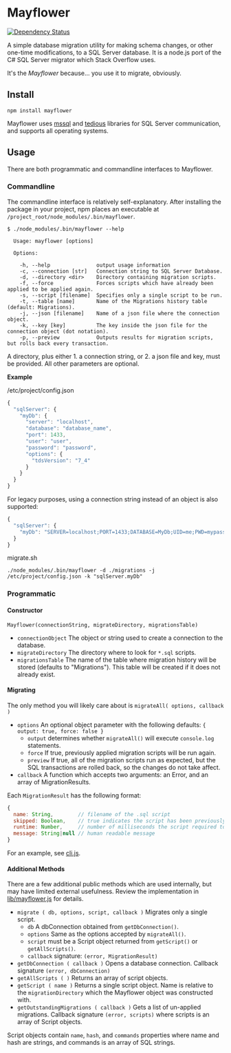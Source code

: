 # Mayflower

[![Dependency Status](https://gemnasium.com/StackExchange/mayflower.svg)](https://gemnasium.com/StackExchange/mayflower)

A simple database migration utility for making schema changes, or other one-time modifications, to a SQL Server database. It is a node.js port of the C# SQL Server migrator which Stack Overflow uses.

It's the _Mayflower_ because... you use it to migrate, obviously.

## Install

    npm install mayflower

Mayflower uses [mssql](https://github.com/patriksimek/node-mssql) and [tedious](https://github.com/pekim/tedious) libraries for SQL Server communication, and supports all operating systems.

## Usage

There are both programmatic and commandline interfaces to Mayflower.

### Commandline

The commandline interface is relatively self-explanatory. After installing the package in your project, npm places an executable at `/project_root/node_modules/.bin/mayflower`.

```
$ ./node_modules/.bin/mayflower --help

  Usage: mayflower [options]

  Options:

    -h, --help               output usage information
    -c, --connection [str]   Connection string to SQL Server Database.
    -d, --directory <dir>    Directory containing migration scripts.
    -f, --force              Forces scripts which have already been applied to be applied again.
    -s, --script [filename]  Specifies only a single script to be run.
    -t, --table [name]       Name of the Migrations history table (default: Migrations).
    -j, --json [filename]    Name of a json file where the connection object.
    -k, --key [key]          The key inside the json file for the connection object (dot notation).
    -p, --preview            Outputs results for migration scripts, but rolls back every transaction.
```

A directory, plus either 1. a connection string, or 2. a json file and key, must be provided. All other parameters are optional.

__Example__

/etc/project/config.json

```javascript
{
  "sqlServer": {
    "myDb": {
      "server": "localhost",
      "database": "database_name",
      "port": 1433,
      "user": "user",
      "password": "password",
      "options": {
        "tdsVersion": "7_4"
      }
    }
  }
}
```

For legacy purposes, using a connection string instead of an object is also supported:

```javascript
{
  "sqlServer": {
    "myDb": "SERVER=localhost;PORT=1433;DATABASE=MyDb;UID=me;PWD=mypassword;TDS_VERSION=7.4"
  }
}
```

migrate.sh

    ./node_modules/.bin/mayflower -d ./migrations -j /etc/project/config.json -k "sqlServer.myDb"

### Programmatic

#### Constructor

    Mayflower(connectionString, migrateDirectory, migrationsTable)

* `connectionObject` The object or string used to create a connection to the database.
* `migrateDirectory` The directory where to look for `*.sql` scripts.
* `migrationsTable` The name of the table where migration history will be stored (defaults to "Migrations"). This table will be created if it does not already exist.

#### Migrating

The only method you will likely care about is `migrateAll( options, callback )`

* `options` An optional object parameter with the following defaults: `{ output: true, force: false }`
    * `output` determines whether `migrateAll()` will execute `console.log` statements.
    * `force` If true, previously applied migration scripts will be run again.
    * `preview` If true, all of the migration scripts run as expected, but the SQL transactions are rolled back, so the changes do not take affect.
* `callback` A function which accepts two arguments: an Error, and an array of MigrationResults.

Each `MigrationResult` has the following format:

```javascript
{
  name: String,        // filename of the .sql script
  skipped: Boolean,    // true indicates the script has been previously applied and was skipped
  runtime: Number,     // number of milliseconds the script required to run
  message: String|null // human readable message
}
```

For an example, see [cli.js](https://github.com/StackExchange/mayflower/blob/master/lib/cli.js).

#### Additional Methods

There are a few additional public methods which are used internally, but may have limited external usefulness. Review the implementation in [lib/mayflower.js](https://github.com/StackExchange/mayflower/blob/master/lib/mayflower.js) for details.

* `migrate ( db, options, script, callback )` Migrates only a single script.
    * `db` A dbConnection obtained from `getDbConnection()`.
    * `options` Same as the options accepted by `migrateAll()`.
    * `script` must be a Script object returned from `getScript()` or `getAllScripts()`.
    * `callback` signature: `(error, MigrationResult)`
* `getDbConnection ( callback )` Opens a database connection. Callback signature `(error, dbConnection)`
* `getAllScripts ( )` Returns an array of script objects.
* `getScript ( name )` Returns a single script object. Name is relative to the `migrationDirectory` which the Mayflower object was constructed with.
* `getOutstandingMigrations ( callback )` Gets a list of un-applied migrations. Callback signature `(error, scripts)` where scripts is an array of Script objects.

Script objects contain `name`, `hash`, and `commands` properties where name and hash are strings, and commands is an array of SQL strings.
